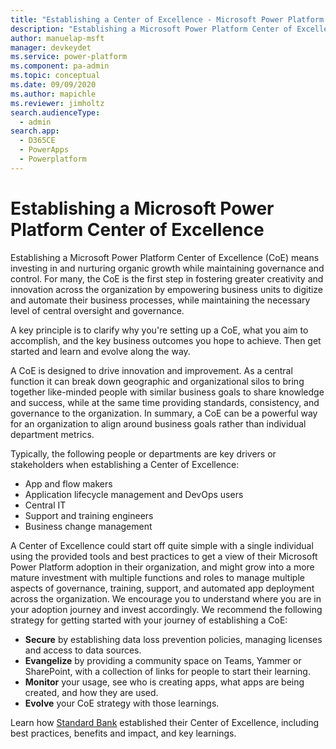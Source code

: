 ```yaml
---
title: "Establishing a Center of Excellence - Microsoft Power Platform | MicrosoftDocs"
description: "Establishing a Microsoft Power Platform Center of Excellence (CoE) means investing in and nurturing organic growth while maintaining governance and control."
author: manuelap-msft
manager: devkeydet
ms.service: power-platform
ms.component: pa-admin
ms.topic: conceptual
ms.date: 09/09/2020
ms.author: mapichle
ms.reviewer: jimholtz
search.audienceType: 
  - admin
search.app: 
  - D365CE
  - PowerApps
  - Powerplatform
---
```

# Establishing a Microsoft Power Platform Center of Excellence

Establishing a Microsoft Power Platform Center of Excellence (CoE) means investing in and nurturing organic growth while maintaining governance and control. For many, the CoE is the first step in fostering greater creativity and innovation across the organization by empowering business units to digitize and automate their business processes, while maintaining the necessary level of central oversight and governance.

A key principle is to clarify why you're setting up a CoE, what you aim to accomplish, and the key business outcomes you hope to achieve. Then get started and learn and evolve along the way.

A CoE is designed to drive innovation and improvement. As a central function it can break down geographic and organizational silos to bring together like-minded people with similar business goals to share knowledge and success, while at the same time providing standards, consistency, and governance to the organization. In summary, a CoE can be a powerful way for an organization to align around business goals rather than individual department metrics.

Typically, the following people or departments are key drivers or stakeholders when establishing a Center of Excellence:

- App and flow makers
- Application lifecycle management and DevOps users
- Central IT
- Support and training engineers
- Business change management

A Center of Excellence could start off quite simple with a single individual using the provided tools and best practices to get a view of their Microsoft Power Platform adoption in their organization, and might grow into a more mature investment with multiple functions and roles to manage multiple aspects of governance, training, support, and automated app deployment across the organization. We encourage you to understand where you are in your adoption journey and invest accordingly. We recommend the following strategy for getting started with your journey of establishing a CoE:

- **Secure** by establishing data loss prevention policies, managing licenses and access to data sources.
- **Evangelize** by providing a community space on Teams, Yammer or SharePoint, with a collection of links for people to start their learning.
- **Monitor** your usage, see who is creating apps, what apps are being created, and how they are used.
- **Evolve** your CoE strategy with those learnings.

Learn how [Standard Bank](https://powerapps.microsoft.com/blog/standard-bank-south-africa-creates-a-center-of-excellence-for-the-power-platform/) established their Center of Excellence, including best practices, benefits and impact, and key learnings.
